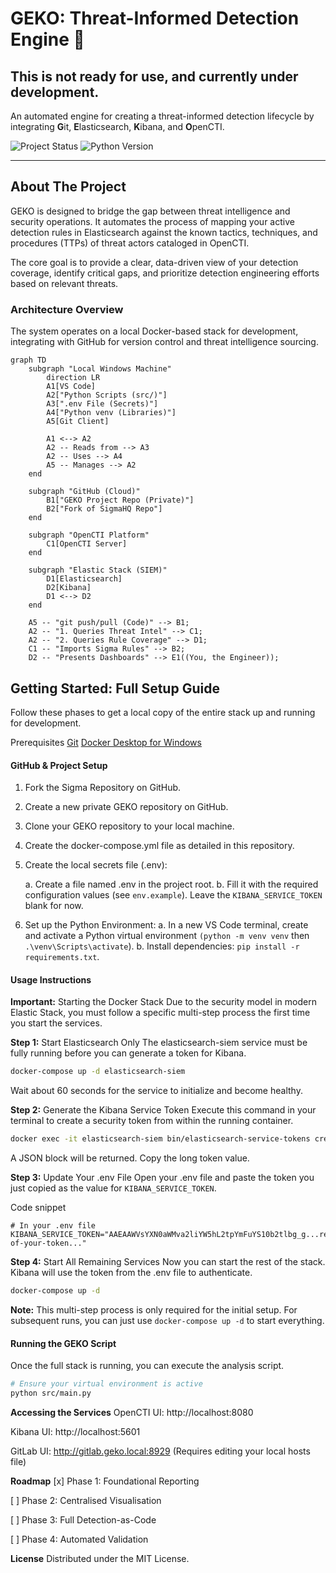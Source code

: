 # GEKO: Threat-Informed Detection Engine 🦎

## This is not ready for use, and currently under development.

An automated engine for creating a threat-informed detection lifecycle by integrating **G**it, **E**lasticsearch, **K**ibana, and **O**penCTI.

![Project Status](https://img.shields.io/badge/status-in%20development-blue)
![Python Version](https://img.shields.io/badge/python-3.10+-blue.svg)

---

## About The Project

GEKO is designed to bridge the gap between threat intelligence and security operations. It automates the process of mapping your active detection rules in Elasticsearch against the known tactics, techniques, and procedures (TTPs) of threat actors cataloged in OpenCTI.

The core goal is to provide a clear, data-driven view of your detection coverage, identify critical gaps, and prioritize detection engineering efforts based on relevant threats.

### Architecture Overview

The system operates on a local Docker-based stack for development, integrating with GitHub for version control and threat intelligence sourcing.

```mermaid
graph TD
    subgraph "Local Windows Machine"
        direction LR
        A1[VS Code]
        A2["Python Scripts (src/)"]
        A3[".env File (Secrets)"]
        A4["Python venv (Libraries)"]
        A5[Git Client]

        A1 <--> A2
        A2 -- Reads from --> A3
        A2 -- Uses --> A4
        A5 -- Manages --> A2
    end

    subgraph "GitHub (Cloud)"
        B1["GEKO Project Repo (Private)"]
        B2["Fork of SigmaHQ Repo"]
    end

    subgraph "OpenCTI Platform"
        C1[OpenCTI Server]
    end

    subgraph "Elastic Stack (SIEM)"
        D1[Elasticsearch]
        D2[Kibana]
        D1 <--> D2
    end

    A5 -- "git push/pull (Code)" --> B1;
    A2 -- "1. Queries Threat Intel" --> C1;
    A2 -- "2. Queries Rule Coverage" --> D1;
    C1 -- "Imports Sigma Rules" --> B2;
    D2 -- "Presents Dashboards" --> E1((You, the Engineer));
```

## Getting Started: Full Setup Guide

Follow these phases to get a local copy of the entire stack up and running for development.

Prerequisites
[Git]()
[Docker Desktop for Windows]()

#### GitHub & Project Setup
1. Fork the Sigma Repository on GitHub.
2. Create a new private GEKO repository on GitHub.
3. Clone your GEKO repository to your local machine.
4. Create the docker-compose.yml file as detailed in this repository.
5. Create the local secrets file (.env):

    a. Create a file named .env in the project root.
    b. Fill it with the required configuration values (see `env.example`). Leave the `KIBANA_SERVICE_TOKEN` blank for now.

6. Set up the Python Environment:
    a. In a new VS Code terminal, create and activate a Python virtual environment `(python -m venv venv` then `.\venv\Scripts\activate`).
    b. Install dependencies: `pip install -r requirements.txt`.

#### Usage Instructions
**Important:** Starting the Docker Stack
Due to the security model in modern Elastic Stack, you must follow a specific multi-step process the first time you start the services.

**Step 1:** Start Elasticsearch Only
The elasticsearch-siem service must be fully running before you can generate a token for Kibana.

```bash
docker-compose up -d elasticsearch-siem
```
Wait about 60 seconds for the service to initialize and become healthy.

**Step 2:** Generate the Kibana Service Token
Execute this command in your terminal to create a security token from within the running container.

```bash
docker exec -it elasticsearch-siem bin/elasticsearch-service-tokens create elastic/kibana kibana-token
```
A JSON block will be returned. Copy the long token value.

**Step 3:** Update Your .env File
Open your .env file and paste the token you just copied as the value for `KIBANA_SERVICE_TOKEN`.

Code snippet
```
# In your .env file
KIBANA_SERVICE_TOKEN="AAEAAWVsYXN0aWMva2liYW5hL2tpYmFuYS10b2tlbg_g...rest-of-your-token..."
```
**Step 4:** Start All Remaining Services
Now you can start the rest of the stack. Kibana will use the token from the .env file to authenticate.

```bash
docker-compose up -d
```
**Note:** This multi-step process is only required for the initial setup. For subsequent runs, you can just use `docker-compose up -d` to start everything.

#### Running the GEKO Script
Once the full stack is running, you can execute the analysis script.

``` bash
# Ensure your virtual environment is active
python src/main.py
```

**Accessing the Services**
OpenCTI UI: http://localhost:8080

Kibana UI: http://localhost:5601

GitLab UI: http://gitlab.geko.local:8929 (Requires editing your local hosts file)

**Roadmap**
[x] Phase 1: Foundational Reporting

[ ] Phase 2: Centralised Visualisation

[ ] Phase 3: Full Detection-as-Code

[ ] Phase 4: Automated Validation

**License**
Distributed under the MIT License.
